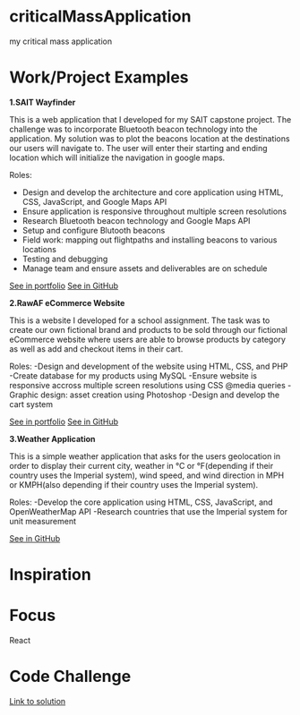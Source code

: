 # criticalMassApplication
my critical mass application

# Work/Project Examples
**1.SAIT Wayfinder**

This is a web application that I developed for my SAIT capstone project. The challenge was to incorporate Bluetooth beacon technology into the application. My solution was to plot the beacons location at the destinations our users will navigate to. The user will enter their starting and ending location which will initialize the navigation in google maps.

Roles:
- Design and develop the architecture and core application using HTML, CSS, JavaScript, and Google Maps API
- Ensure application is responsive throughout multiple screen resolutions
- Research Bluetooth beacon technology and Google Maps API
- Setup and configure Blutooth beacons
- Field work: mapping out flightpaths and installing beacons to various locations
- Testing and debugging
- Manage team and ensure assets and deliverables are on schedule

[See in portfolio](https://www.ocampomark.com/projects/wayfinder)
[See in GitHub]()

**2.RawAF eCommerce Website**

This is a website I developed for a school assignment. The task was to create our own fictional brand and products to be sold through our fictional eCommerce website where users are able to browse products by category as well as add and checkout items in their cart.

Roles:
-Design and development of the website using HTML, CSS, and PHP
-Create database for my products using MySQL
-Ensure website is responsive accross multiple screen resolutions using CSS @media queries
-Graphic design: asset creation using Photoshop
-Design and develop the cart system

[See in portfolio](https://www.ocampomark.com/projects/ecommerce-website)
[See in GitHub]()

**3.Weather Application**

This is a simple weather application that asks for the users geolocation in order to display their current city, weather in °C or °F(depending if their country uses the Imperial system), wind speed, and wind direction in MPH or KMPH(also depending if their country uses the Imperial system).

Roles:
-Develop the core application using HTML, CSS, JavaScript, and OpenWeatherMap API
-Research countries that use the Imperial system for unit measurement

[See in GitHub]()

# Inspiration

# Focus
React

# Code Challenge
[Link to solution](https://codesandbox.io/s/k29nj6pznr)
